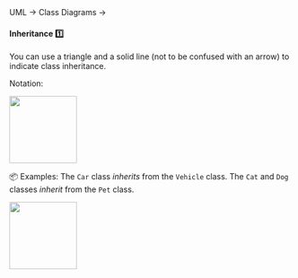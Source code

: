 <div id="path">UML &rarr; Class Diagrams &rarr;</div>

<div id="title">

#### Inheritance :one:

</div>

<div id="body">

You can use a triangle and a solid line (not to be confused with an arrow) to indicate class inheritance.

Notation:

<img src="{{baseUrl}}/uml/classDiagrams/classInheritance/what/images/notation.png" height="120" />
<p/>

<tip-box>

:package: Examples: The `Car` class _inherits_ from the `Vehicle` class. The `Cat` and `Dog` classes _inherit_ from the `Pet` class. 

<img src="{{baseUrl}}/uml/classDiagrams/classInheritance/what/images/examples.png" height="120" />
<p/>

</tip-box>

</div>

<div id="extras">
</div>

</div>
